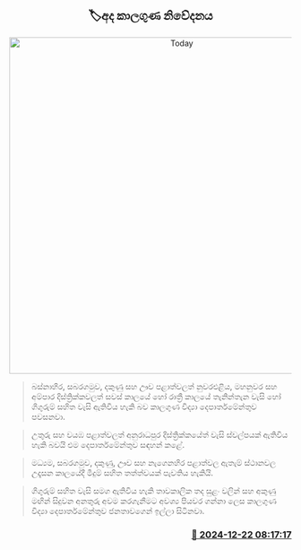 <p align='center'><b><h2 align='center' title='Today's weather forecast'>🏷අද කාලගුණ නිවේදනය</h2></b></p>
<p align='center'><img src='https://helakuru.sgp1.cdn.digitaloceanspaces.com/esana/images/lib/weather-thumb-new-1[1].jpg' width='600' alt='Today's weather forecast'></p>

> බස්නාහිර, සබරගමුව, දකුණු සහ ඌව පළාත්වලත් නුවරඑළිය, මහනුවර සහ අම්පාර දිස්ත්‍රික්කවලත් සවස් කාලයේ හෝ රාත්‍රී කාලයේ තැනින්තැන වැසි හෝ ගිගුරුම් සහිත වැසි ඇතිවිය හැකි බව කාලගුණ විද්‍යා දෙපාර්තමේන්තුව පවසනවා.

> උතුරු සහ වයඹ පළාත්වලත් අනුරාධපුර දිස්ත්‍රික්කයේත් වැසි ස්වල්පයක් ඇතිවිය හැකි බවයි එම දෙපාර්තමේන්තුව සඳහන් කළේ.

> මධ්‍යම, සබරගමුව, දකුණු, ඌව සහ නැගෙනහිර පළාත්වල ඇතැම් ස්ථානවල උදෑසන කාලයේදී මීදුම් සහිත තත්ත්වයක් පැවතිය හැකියි.

> ගිගුරුම් සහිත වැසි සමග ඇතිවිය හැකි තාවකාලික තද සුළං වලින් සහ අකුණු මඟින් සිදුවන අනතුරු අවම කරගැනීමට අවශ්‍ය පියවර ගන්නා ලෙස කාලගුණ විද්‍යා දෙපාර්තමේන්තුව ජනතාවගෙන් ඉල්ලා සිටිනවා.



<h3 align='right'><a href='https://www.helakuru.lk/esana/p/106052/'>📅 2024-12-22 08:17:17</a></h3>
